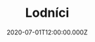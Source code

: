 ---
title: Lodníci
status: Published
date: 2020-07-01T12:00:00.000Z
text: |-
  Tak byla jedna loďka malá\
  tak byla jedna loďka malá\
  na moři jak, jak, jakživ nebyla\
  na moři jak, jak, jakživ nebyla\
  ohe ,ohé, óhé

  Ohé ohé matelots, matelots naviguez sur les flote\
  Ohé ohé matelots, matelots naviguez sur les flote

  |: Když šest neděl na moři byla :|\
  |: tu náhle do-do-došly zásoby :|\
  ohé, ohé,ohé

  Ohé ohé matelots... |: Los tahali o slámku krátkou :|\
  |: by zvěděli, kdo, kdo má sněden být :|\
  ohé, ohé, ohé

  Ohé ohé matelots... |: Los pad na toho nejmladšího :|\
  |: snědli ho s bí-, s bí, s bílou omáčkou :|\
  ohé, ohé, ohé

  Ohé ohé matelots...\
  |: A jestli jsme vás otrávili :|\
  |: my můžem za-, za-, začít na novo :|\
  ohé, ohé, ohé

  Ohé ohé matelots...
---